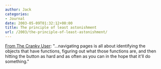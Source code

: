 ```yaml
---
author: Jack
categories:
- Journal
date: 2003-05-09T01:32:12+00:00
title: The principle of least astonishment
url: /2003/the-principle-of-least-astonishment/
---
```


[From The Cranky User][1]: "&#8230;navigating pages is all about identifying the objects that have functions, figuring out what those functions are, and then hitting the button as hard and as often as you can in the hope that it'll do something."

 [1]: http://www-106.ibm.com/developerworks/usability/library/us-cranky10.html